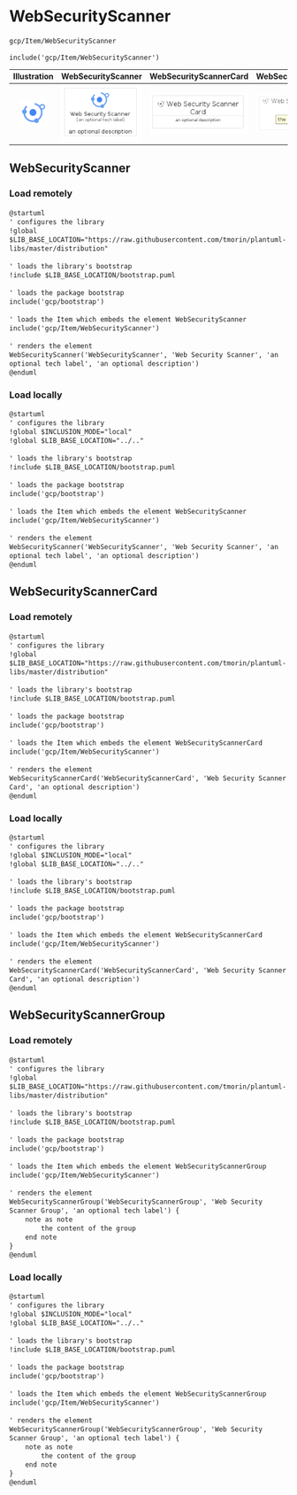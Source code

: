 # WebSecurityScanner


```text
gcp/Item/WebSecurityScanner
```

```text
include('gcp/Item/WebSecurityScanner')
```



| Illustration | WebSecurityScanner | WebSecurityScannerCard | WebSecurityScannerGroup |
| :---: | :---: | :---: | :---: |
| ![illustration for Illustration](../../gcp/Item/WebSecurityScanner.png) | ![illustration for WebSecurityScanner](../../gcp/Item/WebSecurityScanner.Local.png) | ![illustration for WebSecurityScannerCard](../../gcp/Item/WebSecurityScannerCard.Local.png) | ![illustration for WebSecurityScannerGroup](../../gcp/Item/WebSecurityScannerGroup.Local.png) |




## WebSecurityScanner

### Load remotely
```plantuml
@startuml
' configures the library
!global $LIB_BASE_LOCATION="https://raw.githubusercontent.com/tmorin/plantuml-libs/master/distribution"

' loads the library's bootstrap
!include $LIB_BASE_LOCATION/bootstrap.puml

' loads the package bootstrap
include('gcp/bootstrap')

' loads the Item which embeds the element WebSecurityScanner
include('gcp/Item/WebSecurityScanner')

' renders the element
WebSecurityScanner('WebSecurityScanner', 'Web Security Scanner', 'an optional tech label', 'an optional description')
@enduml
```

### Load locally
```plantuml
@startuml
' configures the library
!global $INCLUSION_MODE="local"
!global $LIB_BASE_LOCATION="../.."

' loads the library's bootstrap
!include $LIB_BASE_LOCATION/bootstrap.puml

' loads the package bootstrap
include('gcp/bootstrap')

' loads the Item which embeds the element WebSecurityScanner
include('gcp/Item/WebSecurityScanner')

' renders the element
WebSecurityScanner('WebSecurityScanner', 'Web Security Scanner', 'an optional tech label', 'an optional description')
@enduml
```

## WebSecurityScannerCard

### Load remotely
```plantuml
@startuml
' configures the library
!global $LIB_BASE_LOCATION="https://raw.githubusercontent.com/tmorin/plantuml-libs/master/distribution"

' loads the library's bootstrap
!include $LIB_BASE_LOCATION/bootstrap.puml

' loads the package bootstrap
include('gcp/bootstrap')

' loads the Item which embeds the element WebSecurityScannerCard
include('gcp/Item/WebSecurityScanner')

' renders the element
WebSecurityScannerCard('WebSecurityScannerCard', 'Web Security Scanner Card', 'an optional description')
@enduml
```

### Load locally
```plantuml
@startuml
' configures the library
!global $INCLUSION_MODE="local"
!global $LIB_BASE_LOCATION="../.."

' loads the library's bootstrap
!include $LIB_BASE_LOCATION/bootstrap.puml

' loads the package bootstrap
include('gcp/bootstrap')

' loads the Item which embeds the element WebSecurityScannerCard
include('gcp/Item/WebSecurityScanner')

' renders the element
WebSecurityScannerCard('WebSecurityScannerCard', 'Web Security Scanner Card', 'an optional description')
@enduml
```

## WebSecurityScannerGroup

### Load remotely
```plantuml
@startuml
' configures the library
!global $LIB_BASE_LOCATION="https://raw.githubusercontent.com/tmorin/plantuml-libs/master/distribution"

' loads the library's bootstrap
!include $LIB_BASE_LOCATION/bootstrap.puml

' loads the package bootstrap
include('gcp/bootstrap')

' loads the Item which embeds the element WebSecurityScannerGroup
include('gcp/Item/WebSecurityScanner')

' renders the element
WebSecurityScannerGroup('WebSecurityScannerGroup', 'Web Security Scanner Group', 'an optional tech label') {
    note as note
        the content of the group
    end note
}
@enduml
```

### Load locally
```plantuml
@startuml
' configures the library
!global $INCLUSION_MODE="local"
!global $LIB_BASE_LOCATION="../.."

' loads the library's bootstrap
!include $LIB_BASE_LOCATION/bootstrap.puml

' loads the package bootstrap
include('gcp/bootstrap')

' loads the Item which embeds the element WebSecurityScannerGroup
include('gcp/Item/WebSecurityScanner')

' renders the element
WebSecurityScannerGroup('WebSecurityScannerGroup', 'Web Security Scanner Group', 'an optional tech label') {
    note as note
        the content of the group
    end note
}
@enduml
```

